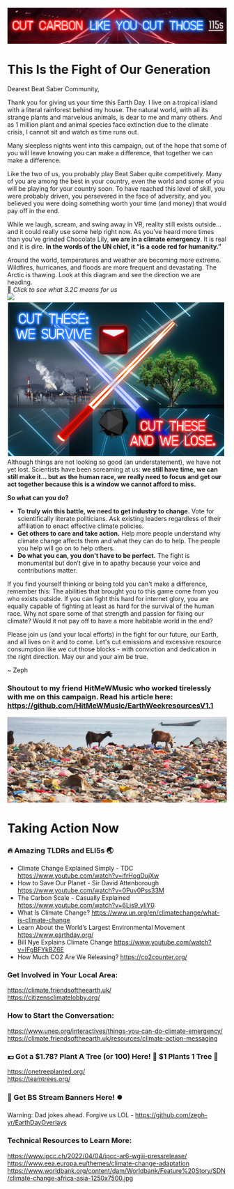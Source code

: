 ![banner](https://github.com/zeph-yr/OurFuture/blob/main/Images/twitter_banner.png)
# This Is the Fight of Our Generation
Dearest Beat Saber Community,

Thank you for giving us your time this Earth Day. I live on a tropical island with a literal rainforest behind my house. The natural world, with all its strange plants and marvelous animals, is dear to me and many others. And as 1 million plant and animal species face extinction due to the climate crisis, I cannot sit and watch as time runs out.

Many sleepless nights went into this campaign, out of the hope that some of you will leave knowing you can make a difference, that together we can make a difference.

Like the two of us, you probably play Beat Saber quite competitively. Many of you are among the best in your country, even the world and some of you will be playing for your country soon. To have reached this level of skill, you were probably driven, you persevered in the face of adversity, and you believed you were doing something worth your time (and money) that would pay off in the end.

While we laugh, scream, and swing away in VR, reality still exists outside… and it could really use some help right now. As you’ve heard more times than you’ve grinded Chocolate Lily, **we are in a climate emergency**. It is real and it is dire. **In the words of the UN chief, it “is a code red for humanity.”**

Around the world, temperatures and weather are becoming more extreme. Wildfires, hurricanes, and floods are more frequent and devastating. The Arctic is thawing. Look at this diagram and see the direction we are heading.
<br>🔽 _Click to see what 3.2C means for us_
<br><img src="https://www.intelligentliving.co/wp-content/uploads/2021/12/degrees-of-global-warming-555x1024.png" width="200"/>
<img src="https://github.com/zeph-yr/OurFuture/blob/main/Images/bsaber_less_text_800.png" width="500">
<br>
Although things are not looking so good (an understatement), we have not yet lost. Scientists have been screaming at us: **we still have time, we can still make it... but as the human race, we really need to focus and get our act together because this is a window we cannot afford to miss.**

**So what can you do?**
- **To truly win this battle, we need to get industry to change.** Vote for scientifically literate politicians. Ask existing leaders regardless of their affiliation to enact effective climate policies.
- **Get others to care and take action.** Help more people understand why climate change affects them and what they can do to help. The people you help will go on to help others.
- **Do what you can, you don't have to be perfect.** The fight is monumental but don’t give in to apathy because your voice and contributions matter.

If you find yourself thinking or being told you can't make a difference, remember this: The abilities that brought you to this game come from you who exists outside. If you can fight this hard for internet glory, you are equally capable of fighting at least as hard for the survival of the human race. Why not spare some of that strength and passion for fixing our climate? Would it not pay off to have a more habitable world in the end?

Please join us (and your local efforts) in the fight for our future, our Earth, and all lives on it and to come. Let's cut emissions and excessive resource consumption like we cut those blocks - with conviction and dedication in the right direction. May our and your aim be true.

~ Zeph

### Shoutout to my friend HitMeWMusic who worked tirelessly with me on this campaign. Read his article here: https://github.com/HitMeWMusic/EarthWeekresourcesV1.1

![Look at that cat](https://github.com/zeph-yr/OurFuture/blob/main/Images/pollution-hero-1.jpg)

# Taking Action Now
### 🔥 Amazing TLDRs and ELI5s 🌏
- Climate Change Explained Simply - TDC https://www.youtube.com/watch?v=ifrHogDujXw
- How to Save Our Planet - Sir David Attenborough https://www.youtube.com/watch?v=0Puv0Pss33M
- The Carbon Scale - Casually Explained https://www.youtube.com/watch?v=6Ljs9_yIiY0
- What Is Climate Change? https://www.un.org/en/climatechange/what-is-climate-change
- Learn About the World’s Largest Environmental Movement https://www.earthday.org/
- Bill Nye Explains Climate Change https://www.youtube.com/watch?v=IFgBFYkBZ6E
- How Much CO2 Are We Releasing? https://co2counter.org/

### Get Involved in Your Local Area:
https://climate.friendsoftheearth.uk/
<br>https://citizensclimatelobby.org/

### How to Start the Conversation:
https://www.unep.org/interactives/things-you-can-do-climate-emergency/
<br>https://climate.friendsoftheearth.uk/resources/climate-action-messaging

### 💶 Got a $1.78? Plant A Tree (or 100) Here! 🌱 $1 Plants 1 Tree 🌳
https://onetreeplanted.org/
<br>https://teamtrees.org/

### 🔽 Get BS Stream Banners Here! ⏺️
Warning: Dad jokes ahead. Forgive us LOL - https://github.com/zeph-yr/EarthDayOverlays

### Technical Resources to Learn More:
https://www.ipcc.ch/2022/04/04/ipcc-ar6-wgiii-pressrelease/
<br>https://www.eea.europa.eu/themes/climate-change-adaptation
<br>https://www.worldbank.org/content/dam/Worldbank/Feature%20Story/SDN/climate-change-africa-asia-1250x7500.jpg
